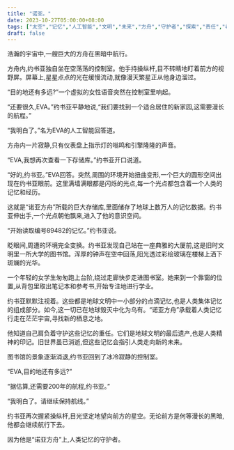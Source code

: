 ```yaml
---
title: "诺亚。"
date: 2023-10-27T05:00:00+08:00
tags: ["太空","记忆","人工智能","文明","未来","方舟","守护者","探索","责任","希望","Claude"]
draft: false
--- 
```


浩瀚的宇宙中,一艘巨大的方舟在黑暗中航行。

方舟内,约书亚独自坐在空荡荡的控制室。他手持操纵杆,目不转睛地盯着前方的视野屏。屏幕上,星星点点的光在缓慢流动,就像漫天繁星正从他身边溜过。

“目的地还有多远?”一个虚拟的女性语音突然在控制室里响起。

“还要很久,EVA。”约书亚平静地说,“我们要找到一个适合居住的新家园,这需要漫长的航程。”

“我明白了。”名为EVA的人工智能回答道。

方舟内一片寂静,只有仪表盘上指示灯的嗡鸣和引擎隆隆的声音。

“EVA,我想再次查看一下存储库。”约书亚开口说道。

“好的,约书亚。”EVA回答。突然,周围的环境开始扭曲变形,一个巨大的圆形空间出现在约书亚眼前。这里满墙满眼都是闪烁的光点,每一个光点都包含着一个人类的记忆和经历。 

这就是“诺亚方舟”所载的巨大存储库,里面储存了地球上数万人的记忆数据。约书亚伸出手,一个光点朝他飘来,进入了他的意识空间。

“开始读取编号89482的记忆。”约书亚说。

眨眼间,周遭的环境完全变换。约书亚发现自己站在一座典雅的大厦前,这是旧时文明里一所大学的图书馆。浑厚的钟声在空中回荡,阳光透过彩绘玻璃在楼梯上洒下斑斓的光华。

一个年轻的女学生匆匆跑上台阶,绕过走廊快步走进图书室。她来到一个靠窗的位置,从背包里取出笔记本和参考书,开始专注地进行学业。

约书亚默默注视着。这些都是地球文明中一小部分的点滴记忆,也是人类集体记忆的组成部分。如今,这一切已在地球毁灭中化为乌有。“诺亚方舟”承载着人类记忆行走在茫茫宇宙,寻找新的栖息之地。

他知道自己肩负着守护这些记忆的重任。它们是地球文明的最后遗产,也是人类精神的印记。旧世界虽已消逝,但这些记忆会指引人类走向新的未来。

图书馆的景象逐渐消退,约书亚回到了冰冷寂静的控制室。

“EVA,目的地还有多远?” 

“据估算,还需要200年的航程,约书亚。”

“我明白了。请继续保持航线。”

约书亚再次握紧操纵杆,目光坚定地望向前方的星空。无论前方是何等漫长的黑暗,他都会继续航行下去。

因为他是“诺亚方舟”上,人类记忆的守护者。